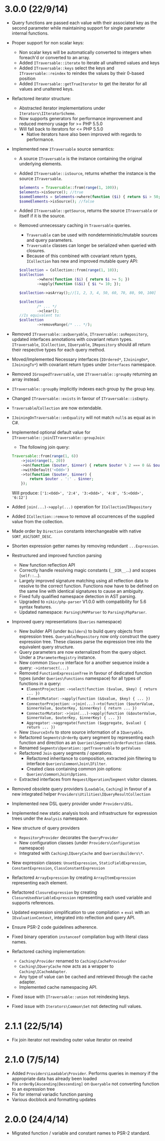 3.0.0 (22/9/14)
===============
 - Query functions are passed each value with their associated key as the second parameter while
   maintaining support for single parameter internal functions.
 - Proper support for non scalar keys:
    - Non scalar keys will be automatically converted to integers when foreach'd or converted to an array.
    - Added `ITraversable::iterate` to iterate all unaltered values and keys
    - Added `ITraversable::keys` select the keys and `ITraversable::reindex` to reindex the values by their 0-based position
    - Added `ITraversable::getTrueIterator` to get the iterator for all values and unaltered keys.
 - Refactored iterator structure:
    - Abstracted iterator implementations under `Iterators\IIteratorScheme`.
    - Now supports generators for performance improvement and reduced memory usage for >= PHP 5.5.0
    - Will fall back to iterators for <= PHP 5.5.0
        - Native iterators have also been improved with regards to performance.
 - Implemented new `ITraversable` source semantics:
    - A source `ITraversable` is the instance containing the original underlying elements.
    - Added `ITraversable::isSource`, returns whether the instance is the source `ITraversable`.
    
        ```php
        $elements = Traversable::from(range(1, 100));
        $elements->isSource(); //true
        $someElements = $elements->where(function ($i) { return $i > 50; });
        $someElements->isSource(); //false
        ```

    - Added `ITraversable::getSource`, returns the source `ITraversable` or itself if it is the source.
    - Removed unnecessary caching in `Traversable` queries.
        - `Traversable` can be used with nondeterministic/mutable sources and query parameters.
        - `Traversable` classes can longer be serialized when queried with closures.
        - Because of this combined with covariant return types, `ICollection` has new and improved mutable query API:
        
        ```php
        $collection = Collection::from(range(1, 10));
        $collection
                ->where(function ($i) { return $i >= 5; })
                ->apply(function (&$i) { $i *= 10; });
        
        $collection->asArray();//[1, 2, 3, 4, 50, 60, 70, 80, 90, 100]

        $collection
                /* ... */
                ->clear();
        //Is equivalent to:
        $collection
                ->removeRange(/* ... */);
        ```
 - Removed `ITraversable::asQueryable`, `ITraversable::asRepository`, updated interfaces annotations
   with covariant return types. `ITraversable`, `ICollection`, `IQueryable`, `IRepository` should all return
   their respective types for each query method.
 - Moved/Implemented Necessary interfaces (`IOrdered*`, `IJoiningOn*`, `IJoiningTo*`) with covariant 
   return types under `Interfaces` namespace.
 - Removed `IGroupedTraversable`, use `ITraversable::groupBy` returning an array instead.
 - `ITraversable::groupBy` implicitly indexes each group by the group key.
 - Changed `ITraversable::exists` in favour of `ITraversable::isEmpty`.
 - `Traversable`/`Collection` are now extendable.
 - `IJoiningOnTraversable::onEquality` will not match `null`s as equal as in C#.
 - Implemented optional default value for `ITraversable::join`/`ITraversable::groupJoin`:
    - The following join query:
    
    ```php
    Traversable::from(range(1, 6))
        ->join(range(1, 20))
        ->on(function ($outer, $inner) { return $outer % 2 === 0 && $outer * 2 === $inner; })
        ->withDefault('<Odd>')
        ->to(function ($outer, $inner) { 
            return $outer . ':' . $inner;
        });
    ```
    Will produce: `['1:<Odd>', '2:4', '3:<Odd>', '4:8', '5:<Odd>', '6:12']`
 - Added `join(...)->apply(...)` operation for `ICollection`/`IRepository`
 - Added `ICollection::remove` to remove all occurrences of the supplied value from the collection.
 - Made order by `Direction` constants interchangeable with native `SORT_ASC`/`SORT_DESC`.
 - Shorten expression getter names by removing redundant `...Expression`.
 - Restructured and improved function parsing
    - New function reflection API
    - Correctly handle resolving magic constants (`__DIR__`...) and scopes (`self::`...).
    - Largely improved signature matching using all reflection data to resolve to the correct function.
      Functions now have to be defined on the same line with identical signatures to cause an ambiguity.
    - Fixed fully qualified namespace detection in AST parsing.
    - Upgraded to `nikic/php-parser` V1.0.0 with compatibility for 5.6 syntax features.
    - Updated namespace: `Parsing\PHPParser` to `Parsing\PhpParser`.
 - Improved query representations (`Queries` namespace)
    - New builder API (under `Builders`) to build query objects from expression trees.
      `Queryable`/`Repository` now only construct the query expression tree.
      These classes parse the expression tree into the equivalent query structure.
    - Query parameters are now externalized from the query object. Under a `IParameterRegistry` instance.
    - New common `ISource` interface for a another sequence inside a query: `->intersect(...)`
    - Removed `FunctionExpressionTree` in favour of dedicated function types (under `Queries\Functions` namespace)
      for all types of functions in a query:
        - `ElementProjection`: `->select(function ($value, $key) { return ... })`
        - `ElementMutator`: `->apply(function (&$value, $key) { ... })`
        - `ConnectorProjection`: `->join(...)->to(function ($outerValue, $innerValue, $outerKey, $innerKey) { return ... })`
        - `ConnectorMutator`: `->join(...)->apply(function (&$outerValue, $innerValue, $outerKey, $innerKey) { ... })`
        - `Aggregator`: `->aggregate(function ($aggregate, $value) { return ... })`
    - New `ISourceInfo` to store source information of a `IQueryable`.
    - Refactored `Segments\OrderBy` query segment by representing each
      function and direction as an `Queries\Segments\OrderFunction` class.
    - Renamed `Segments\Operation::getTraversable` to `getValues`
    - Refactored `Join` query segments / operations.
       - Refactored inheritance to composition, extracted join filtering to interface `Queries\Common\Join\IFilter`.
       - Created class containing common join options: `Queries\Common\Join\Options`.
    - Extracted interfaces from `Request`/`Operation`/`Segment` visitor classes.
 - Removed obsolete query providers (`Loadable`, `Caching`) in favour of a new integrated helper `Providers\Utilities\IQueryResultCollection`
 - Implemented new DSL query provider under `Providers\DSL`.
 - Implemented new static analysis tools and infrastructure for expression trees under the `Analysis` namespace.
 - New structure of query providers
    - `RepositoryProvider` decorates the `QueryProvider`
    - New configuration classes (under `Providers\Configuration` namespace)
    - Integrated with `Caching\IQueryCache` and `Queries\Builders\*`.
 - New expression classes: `UnsetExpression`, `StaticFieldExpression`, `ConstantExpression`, `ClassConstantExpression`
 - Refactored `ArrayExpression` by creating `ArrayItemExpression` representing each element.
 - Refactored `ClosureExpression` by creating `ClosureUsedVariableExpression` representing each used variable and supports references.
 - Updated expression simplification to use compilation + `eval` with an `IEvaluationContext`, integrated into reflection and query API.
 - Ensure PSR-2 code guidelines adherence.
 - Fixed binary operation `instanceof` compilation bug with literal class names.
 - Refactored caching implementation:
    - `Caching\Provider` renamed to `Caching\CacheProvider`
    - `Caching\IQueryCache` now acts as a wrapper to `Caching\ICacheAdapter`.
    - Any type of value can be cached and retrieved through the cache adapter.
    - Implemented cache namespacing API.
 - Fixed issue with `ITraversable::union` not reindexing keys.
 - Fixed issue with `Iterators\Common\Set` not detecting null values.

2.1.1 (22/5/14)
===============
 - Fix join iterator not rewinding outer value iterator on rewind

2.1.0 (7/5/14)
==============
 - Added `Providers\Loadable\Provider`. Performs queries in memory if the appropriate data has already been loaded
 - Fix `orderBy[Ascending|Descending]` on `Queryable` not converting function to an expression tree
 - Fix for internal variadic function parsing
 - Various docblock and formatting updates

2.0.0 (24/4/14)
===============
 - Migrated function / variable and constant names to PSR-2 standard.
